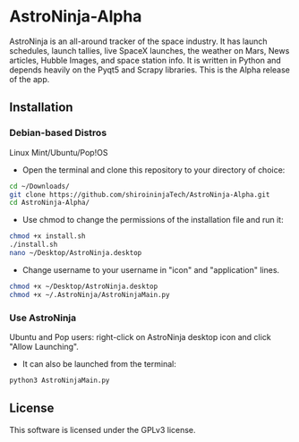 # AstroNinja-Alpha
AstroNinja is an all-around tracker of the space industry. It has launch schedules, launch tallies, live SpaceX launches, the weather on Mars, News articles, Hubble Images, and space station info. It is written in Python and depends heavily on the Pyqt5 and Scrapy libraries. This is the Alpha release of the app.


## Installation

### Debian-based Distros
Linux Mint/Ubuntu/Pop!OS

- Open the terminal and clone this repository to your directory of choice:
```bash
cd ~/Downloads/
git clone https://github.com/shiroininjaTech/AstroNinja-Alpha.git
cd AstroNinja-Alpha/
```
- Use chmod to change the permissions of the installation file and run it:
```bash
chmod +x install.sh
./install.sh
nano ~/Desktop/AstroNinja.desktop
```
- Change username to your username in "icon" and "application" lines.
```bash
chmod +x ~/Desktop/AstroNinja.desktop
chmod +x ~/.AstroNinja/AstroNinjaMain.py
```
### Use AstroNinja
Ubuntu and Pop users: right-click on AstroNinja desktop icon and click "Allow Launching".
- It can also be launched from the terminal:

```bash
python3 AstroNinjaMain.py
```
## License

This software is licensed under the GPLv3 license. 

